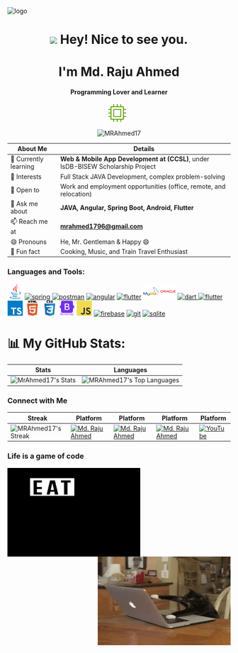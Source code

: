 ![logo](https://github.com/mrahmed17/mrahmed17/blob/main/github-contribution-grid-snake-dark.svg)

<h1 align="center"><img src="https://emojis.slackmojis.com/emojis/images/1531849430/4246/blob-sunglasses.gif?1531849430" width="30"/> Hey! Nice to see you.</h1>
<h1 align="center">I'm Md. Raju Ahmed</h1> 
<h4 align="center">Programming Lover and Learner</h4>

<div align="center">
        <a href='https://docs.github.com/en/developers'><img src='https://raw.githubusercontent.com/acervenky/animated-github-badges/master/assets/devbadge.gif' width='40' height='40'></a>
        &nbsp;
        <p> <img src="https://komarev.com/ghpvc/?username=mrahmed17&label=Profile%20views&color=0e75b6&style=flat" alt="MRAhmed17"/> </p>
</div>

| About Me | Details |
| -------- | ------- |
| 🌱 Currently learning | **Web & Mobile App Development at (CCSL)**, under IsDB-BISEW Scholarship Project |
| 🔭 Interests | Full Stack JAVA Development, complex problem-solving |
| 👯 Open to | Work and employment opportunities (office, remote, and relocation) |
| 💬 Ask me about | **JAVA, Angular, Spring Boot, Android, Flutter** |
| 📫 Reach me at | **mrahmed1796@gmail.com** |
| 😄 Pronouns | He, Mr. Gentleman & Happy 😄 |
| 🎉 Fun fact | Cooking, Music, and Train Travel Enthusiast |

<!--
### Languages and Tools

| Category      | Skills                                  |
| ------------- | --------------------------------------- |
| **Languages** | Java, JavaScript, TypeScript, XML       |
| **Front-End** | HTML5, CSS3, Bootstrap, JavaScript, Angular |
| **Back-End**  | Core Java, Advanced Java, Spring Boot, Spring MVC, JPA, Hibernate |
| **Databases** | MySQL, Oracle, Firebase, NoSQL, SQLite |
| **Mobile**    | Android, Flutter, Swing, JSF           |
| **Development Tools** | Git, GitHub, Eclipse, XAMPP, Postman |
| **Debugging Tools**   | Chrome DevTools, Microsoft Edge DevTools |
-->

<!--
- 🌱 Currently learning **"Web & Mobile App Development" at (CCSL) Center for Computer Studies Ltd. under IsDB-BISEW Scholarship Project**
- :fireworks: 🔭 **Passionate Full Stack JAVA Developer. Solving complex problems and building robust applications.**
- :book: I’m currently learning many things, and I believe that every day is an opportunity to learn.
- 👯 I’m currently open for work and employment opportunities (office, remote and relocation)
- 💬 Ask me about JAVA, Angular, Spring Boot, Android, and Flutter development.
- 📫 I am just one mail away - **mrahmed1796@gmail.com**
- 😄 Pronouns: He, Mr. Gentleman & Happy 😄
- :partying_face: Fun fact: I love to cook, I love to music, I love to travel on Train.
-->

<!-- - 📄 Know about my experiences [mrahmed.com](www.mrahmed.com) -->


<h3 align="left">Languages and Tools:</h3>
<p align="left">
<a href="https://www.java.com" target="_blank" title="Java"><img src="https://raw.githubusercontent.com/devicons/devicon/master/icons/java/java-original.svg" alt="java" width="35" height="35"/></a>
<a href="https://spring.io/" target="_blank" title="Spring"><img src="https://www.vectorlogo.zone/logos/springio/springio-icon.svg" alt="spring" width="35" height="35"/></a>
<a href="https://postman.com" target="_blank" title="Postman"><img src="https://www.vectorlogo.zone/logos/getpostman/getpostman-icon.svg" alt="postman" width="35" height="35"/></a>
<a href="https://angular.io" target="_blank" title="Angular"><img src="https://angular.io/assets/images/logos/angular/angular.svg" alt="angular" width="35" height="35"/></a>
<a href="https://flutter.dev" target="_blank" title="Flutter"><img src="https://www.vectorlogo.zone/logos/flutterio/flutterio-icon.svg" alt="flutter" width="35" height="35"/></a>
<a href="https://www.mysql.com/" target="_blank" title="MySQL"><img src="https://raw.githubusercontent.com/devicons/devicon/master/icons/mysql/mysql-original-wordmark.svg" alt="mysql" width="35" height="35"/></a>
<a href="https://www.oracle.com/" target="_blank" title="Oracle"><img src="https://raw.githubusercontent.com/devicons/devicon/master/icons/oracle/oracle-original.svg" alt="oracle" width="35" height="35"/></a>
<a href="https://dart.dev" target="_blank" title="Dart"><img src="https://www.vectorlogo.zone/logos/dartlang/dartlang-icon.svg" alt="dart" width="35" height="35"/>
</a>
<a href="https://flutter.dev" target="_blank" title="Flutter"><img src="https://www.vectorlogo.zone/logos/flutterio/flutterio-icon.svg" alt="flutter" width="35" height="35"/> </a>
<a href="https://www.typescriptlang.org/" target="_blank" title="TypeScript"><img src="https://raw.githubusercontent.com/devicons/devicon/master/icons/typescript/typescript-original.svg" alt="typescript" width="35" height="35"/></a>
<a href="https://www.w3.org/html/" target="_blank" title="HTML5"><img src="https://raw.githubusercontent.com/devicons/devicon/master/icons/html5/html5-original-wordmark.svg" alt="html5" width="35" height="35"/></a>
<a href="https://www.w3schools.com/css/" target="_blank" title="CSS3"><img src="https://raw.githubusercontent.com/devicons/devicon/master/icons/css3/css3-original-wordmark.svg" alt="css3" width="35" height="35"/></a>
<a href="https://getbootstrap.com" target="_blank" title="Bootstrap"><img src="https://raw.githubusercontent.com/devicons/devicon/master/icons/bootstrap/bootstrap-plain-wordmark.svg" alt="bootstrap" width="35" height="35"/></a>
<a href="https://developer.mozilla.org/en-US/docs/Web/JavaScript" target="_blank" title="JavaScript"><img src="https://raw.githubusercontent.com/devicons/devicon/master/icons/javascript/javascript-original.svg" alt="javascript" width="35" height="35"/></a>
<a href="https://firebase.google.com/" target="_blank" title="Firebase"><img src="https://www.vectorlogo.zone/logos/firebase/firebase-icon.svg" alt="firebase" width="35" height="35" /></a>
<a href="https://git-scm.com/" target="_blank" title="Git"><img src="https://www.vectorlogo.zone/logos/git-scm/git-scm-icon.svg" alt="git" width="35" height="35"/></a>
<a href="https://www.sqlite.org/" target="_blank" title="SQLite"><img src="https://www.vectorlogo.zone/logos/sqlite/sqlite-icon.svg" alt="sqlite" width="40" height="40"/></a >
        </p>

<!--
### Fundamentals
![Computer Fundamentals](https://img.shields.io/badge/Computer%20Fundamentals-Informational?style=flat-square)
![HTML](https://img.shields.io/badge/HTML-E34F26?style=flat-square&logo=html5&logoColor=white)
![CSS](https://img.shields.io/badge/CSS3-1572B6?style=flat-square&logo=css3&logoColor=white)
![Bootstrap](https://img.shields.io/badge/Bootstrap-563D7C?style=flat-square&logo=bootstrap&logoColor=white)
![JavaScript](https://img.shields.io/badge/JavaScript-F7DF1E?style=flat-square&logo=javascript&logoColor=black)

### Programming Languages
![Java](https://img.shields.io/badge/Java-007396?style=flat-square&logo=java&logoColor=white)
![JavaScript](https://img.shields.io/badge/JavaScript-F7DF1E?style=flat-square&logo=javascript&logoColor=black)
![TypeScript](https://img.shields.io/badge/TypeScript-007ACC?style=flat-square&logo=typescript&logoColor=white)
![XML](https://img.shields.io/badge/XML-8A2BE2?style=flat-square)

### Front-End Development
![HTML5](https://img.shields.io/badge/HTML5-E34F26?style=flat-square&logo=html5&logoColor=white)
![CSS](https://img.shields.io/badge/CSS3-1572B6?style=flat-square&logo=css3&logoColor=white)
![Bootstrap](https://img.shields.io/badge/Bootstrap-563D7C?style=flat-square&logo=bootstrap&logoColor=white)
![JavaScript](https://img.shields.io/badge/JavaScript-F7DF1E?style=flat-square&logo=javascript&logoColor=black)
![Angular](https://img.shields.io/badge/Angular-DD0031?style=flat-square&logo=angular&logoColor=white)

### Back-End Development
![Core Java](https://img.shields.io/badge/Core%20Java-007396?style=flat-square&logo=java&logoColor=white)
![Advanced Java](https://img.shields.io/badge/Advanced%20Java-007396?style=flat-square&logo=java&logoColor=white)
![Spring Boot](https://img.shields.io/badge/Spring%20Boot-6DB33F?style=flat-square&logo=spring-boot&logoColor=white)
![Spring Framework](https://img.shields.io/badge/Spring%20Framework-6DB33F?style=flat-square&logo=spring&logoColor=white)
![Spring MVC](https://img.shields.io/badge/Spring%20MVC-6DB33F?style=flat-square&logo=spring&logoColor=white)
![JPA](https://img.shields.io/badge/JPA-6DB33F?style=flat-square)
![Hibernate](https://img.shields.io/badge/Hibernate-59666C?style=flat-square&logo=hibernate&logoColor=white)
![JSP](https://img.shields.io/badge/JSP-FF7800?style=flat-square)
![Java Servlets](https://img.shields.io/badge/Java%20Servlets-3C873A?style=flat-square)
![REST APIs](https://img.shields.io/badge/REST%20APIs-4285F4?style=flat-square)

### Databases
![MySQL](https://img.shields.io/badge/MySQL-005C84?style=flat-square&logo=mysql&logoColor=white)
![Oracle Database](https://img.shields.io/badge/Oracle%20Database-F80000?style=flat-square&logo=oracle&logoColor=white)
![Firebase](https://img.shields.io/badge/Firebase-FFCA28?style=flat-square&logo=firebase&logoColor=black)
![NoSQL](https://img.shields.io/badge/NoSQL-FF6C37?style=flat-square&logo=nosql&logoColor=white)
![SQLite](https://img.shields.io/badge/SQLite-07405E?style=flat-square&logo=sqlite&logoColor=white)

### Mobile & UI Development
![Android](https://img.shields.io/badge/Android-3DDC84?style=flat-square&logo=android&logoColor=white)
![Flutter](https://img.shields.io/badge/Flutter-02569B?style=flat-square&logo=flutter&logoColor=white)
![Swing](https://img.shields.io/badge/Swing-007396?style=flat-square&logo=java&logoColor=white)
![JSF](https://img.shields.io/badge/JSF-007396?style=flat-square&logo=java&logoColor=white)

### Design & Architecture
![UML](https://img.shields.io/badge/UML-008080?style=flat-square)
![Pro Spring](https://img.shields.io/badge/Pro%20Spring-6DB33F?style=flat-square&logo=spring&logoColor=white)

### Software Development Concepts
![MVC](https://img.shields.io/badge/MVC-008080?style=flat-square)
![API](https://img.shields.io/badge/API-FF6C37?style=flat-square&logo=api&logoColor=white)
![Java Web Applications](https://img.shields.io/badge/Java%20Web%20Applications-007396?style=flat-square&logo=java&logoColor=white)
![Business Logic](https://img.shields.io/badge/Business%20Logic-FFA500?style=flat-square)

### Development Tools
![Git](https://img.shields.io/badge/Git-F05032?style=flat-square&logo=git&logoColor=white)
![GitHub](https://img.shields.io/badge/GitHub-181717?style=flat-square&logo=github&logoColor=white)
![Eclipse](https://img.shields.io/badge/Eclipse-2C2255?style=flat-square&logo=eclipse&logoColor=white)
![XAMPP](https://img.shields.io/badge/XAMPP-FB7A24?style=flat-square&logo=xampp&logoColor=white)
![Postman](https://img.shields.io/badge/Postman-FF6C37?style=flat-square&logo=postman&logoColor=white)

### Debugging Tools
![Chrome DevTools](https://img.shields.io/badge/Chrome%20DevTools-4285F4?style=flat-square&logo=google-chrome&logoColor=white)
![Microsoft Edge DevTools](https://img.shields.io/badge/Edge%20DevTools-0078D7?style=flat-square&logo=microsoft-edge&logoColor=white)

### Other Skills
![Code Review](https://img.shields.io/badge/Code%20Review-008080?style=flat-square)
![Software Deployment](https://img.shields.io/badge/Software%20Deployment-FFA500?style=flat-square)
![Microsoft Office](https://img.shields.io/badge/MS%20Office-D83B01?style=flat-square&logo=microsoft-office&logoColor=white)

-->

# 📊 My GitHub Stats:

| Stats | Languages |
| ----- | --------- |
| ![MrAhmed17's Stats](https://github-readme-stats.vercel.app/api?username=mrahmed17&theme=dark&hide_border=false&include_all_commits=false&count_private=false) | ![MRAhmed17's Top Languages](https://github-readme-stats.vercel.app/api/top-langs/?username=mrahmed17&theme=dark&hide_border=false&include_all_commits=false&count_private=false&layout=compact) |


<!--| Stats | Streak | Languages |
| ----- | ------ | --------- |
| ![MRAhmed17's Stats](https://github-readme-stats.vercel.app/api?username=mrahmed17&theme=darcula&show_icons=true&hide_border=true&count_private=true) | ![mrahmed17's Streak](https://github-readme-streak-stats.herokuapp.com/?user=mrahmed17&theme=darcula&hide_border=true) | ![mrahmed17's Top Languages](https://github-readme-stats.vercel.app/api/top-langs/?username=mrahmed17&theme=darcula&show_icons=true&hide_border=true&layout=compact) |
-->


<!--### Numbers
 [<img src='https://cdn.jsdelivr.net/npm/simple-icons@3.0.1/icons/github.svg' alt='github' height='40'>](https://github.com/mrahmed17)
 ![MRAhmed17's Stats](https://github-readme-stats.vercel.app/api?username=mrahmed17&theme=darcula&show_icons=true&hide_border=true&count_private=true)
 ![mrahmed17's Streak](https://github-readme-streak-stats.herokuapp.com/?user=mrahmed17&theme=darcula&hide_border=true)
 ![mrahmed17's Top Languages](https://github-readme-stats.vercel.app/api/top-langs/?username=mrahmed17&theme=darcula&show_icons=true&hide_border=true&layout=compact)
 -->
 
<!-- <img align="left" src="https://github-readme-stats.vercel.app/api/top-langs?username=mrahmed17&show_icons=true&locale=en&layout=compact" alt="Md. Raju Ahmed"/> --> 
<!-- <img align="center" src="https://github-readme-stats.vercel.app/api?username=mrahmed17&show_icons=true&locale=en" alt="Md. Raju Ahmed" /> -->
<!--  &nbsp;![GitHub streak stats](https://streak-stats.demolab.com/?user=mrahmed17)  -->
<!-- &nbsp;![GitHub metrics](https://metrics.lecoq.io/insights/mrahmed17) -->


### Connect with Me

| Streak | Platform | Platform | Platform | Platform |
| ------ | -------- | -------- | -------- | -------- |
| ![MRAhmed17's Streak](https://github-readme-streak-stats.herokuapp.com/?user=mrahmed17&theme=dark&hide_border=false) | [<img src="https://raw.githubusercontent.com/rahuldkjain/github-profile-readme-generator/master/src/images/icons/Social/facebook.svg" alt="Md. Raju Ahmed" height="30" width="40" /> ](https://fb.com/) | [<img src="https://raw.githubusercontent.com/rahuldkjain/github-profile-readme-generator/master/src/images/icons/Social/twitter.svg" alt="Md. Raju Ahmed" height="30" width="40" /> ](https://twitter.com/) | [<img src="https://raw.githubusercontent.com/rahuldkjain/github-profile-readme-generator/master/src/images/icons/Social/linked-in-alt.svg" alt="Md. Raju Ahmed" height="30" width="40" /> ](https://linkedin.com/in/mrahmed17) | [<img src="https://raw.githubusercontent.com/rahuldkjain/github-profile-readme-generator/master/src/images/icons/Social/youtube.svg" alt="YouTube" height="30" width="40" />](https://www.youtube.com/) |


### Life is a game of code
<img src="giphy0.webp" alt="coding" align="left" width="300px" height="200px"> <img src="giphy1.webp" alt="coding" align="right" width="300px" height="200px">

<!-- &nbsp; -->

<!--<h3 align="left">Connect with me:</h3>
<p align="left"> <a href="https://fb.com/" target="blank"><img align="center" src="https://raw.githubusercontent.com/rahuldkjain/github-profile-readme-generator/master/src/images/icons/Social/facebook.svg" alt="Md. Raju Ahmed" height="30" width="40" /></a>  <a href="https://twitter.com/" target="blank"><img align="center" src="https://raw.githubusercontent.com/rahuldkjain/github-profile-readme-generator/master/src/images/icons/Social/twitter.svg" alt="Md. Raju Ahmed" height="30" width="40" /></a> <a href="https://linkedin.com/in/mrahmed17" target="blank"><img align="center" src="https://raw.githubusercontent.com/rahuldkjain/github-profile-readme-generator/master/src/images/icons/Social/linked-in-alt.svg" alt="Md. Raju Ahmed" height="30" width="40" /></a> <a href="https://www.youtube.com/" target="blank"><img align="center" src="https://raw.githubusercontent.com/rahuldkjain/github-profile-readme-generator/master/src/images/icons/Social/youtube.svg" alt="YouTube" height="30" width="40" /></a> </p>
-->

<!-- 
### Where to find me
[![Linkedin](https://img.shields.io/badge/LinkedIn-0077B5?style=flat-square&logo=linkedin&logoColor=white)](https://www.linkedin.com/in/mrahmed17/) 
[![Twitter](https://img.shields.io/badge/Twitter-1DA1F2?style=flat-square&logo=twitter&logoColor=white)](https://twitter.com/)
[![Facebook](https://img.shields.io/badge/Facebook-1877F2?style=flat-square&logo=facebook&logoColor=white)](https://facebook.com/)
-->
